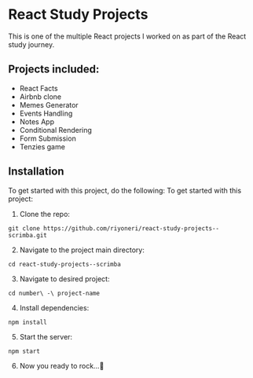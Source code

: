 # React Study Projects

This is one of the multiple React projects I worked on as part of the React study journey.

## Projects included:

- React Facts
- Airbnb clone
- Memes Generator
- Events Handling
- Notes App
- Conditional Rendering
- Form Submission
- Tenzies game

## Installation

To get started with this project, do the following:
To get started with this project:

1. Clone the repo:

```
git clone https://github.com/riyoneri/react-study-projects--scrimba.git
```

2. Navigate to the project main directory:

```
cd react-study-projects--scrimba
```

3. Navigate to desired project:

```
cd number\ -\ project-name
```

4. Install dependencies:

```
npm install
```

5. Start the server:

```
npm start
```

6. Now you ready to rock...🚀
